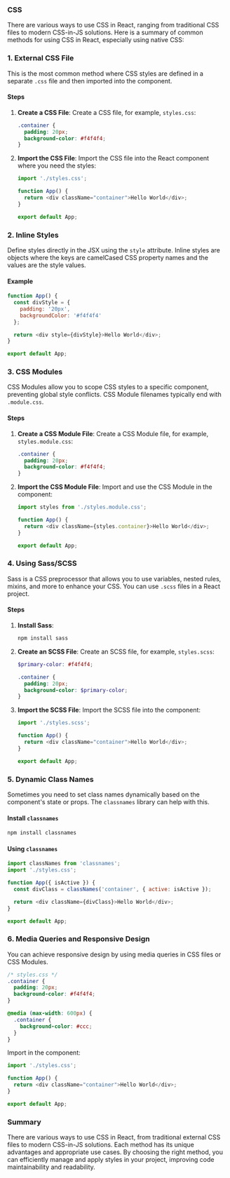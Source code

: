 ### CSS

There are various ways to use CSS in React, ranging from traditional CSS files to modern CSS-in-JS solutions. Here is a summary of common methods for using CSS in React, especially using native CSS:

### 1. External CSS File

This is the most common method where CSS styles are defined in a separate `.css` file and then imported into the component.

#### Steps

1. **Create a CSS File**:
   Create a CSS file, for example, `styles.css`:

   ```css
   .container {
     padding: 20px;
     background-color: #f4f4f4;
   }
   ```

2. **Import the CSS File**:
   Import the CSS file into the React component where you need the styles:

   ```javascript
   import './styles.css';
   
   function App() {
     return <div className="container">Hello World</div>;
   }
   
   export default App;
   ```

### 2. Inline Styles

Define styles directly in the JSX using the `style` attribute. Inline styles are objects where the keys are camelCased CSS property names and the values are the style values.

#### Example

```javascript
function App() {
  const divStyle = {
    padding: '20px',
    backgroundColor: '#f4f4f4'
  };

  return <div style={divStyle}>Hello World</div>;
}

export default App;
```

### 3. CSS Modules

CSS Modules allow you to scope CSS styles to a specific component, preventing global style conflicts. CSS Module filenames typically end with `.module.css`.

#### Steps

1. **Create a CSS Module File**:
   Create a CSS Module file, for example, `styles.module.css`:

   ```css
   .container {
     padding: 20px;
     background-color: #f4f4f4;
   }
   ```

2. **Import the CSS Module File**:
   Import and use the CSS Module in the component:

   ```javascript
   import styles from './styles.module.css';
   
   function App() {
     return <div className={styles.container}>Hello World</div>;
   }
   
   export default App;
   ```

### 4. Using Sass/SCSS

Sass is a CSS preprocessor that allows you to use variables, nested rules, mixins, and more to enhance your CSS. You can use `.scss` files in a React project.

#### Steps

1. **Install Sass**:

   ```bash
   npm install sass
   ```

2. **Create an SCSS File**:
   Create an SCSS file, for example, `styles.scss`:

   ```scss
   $primary-color: #f4f4f4;
   
   .container {
     padding: 20px;
     background-color: $primary-color;
   }
   ```

3. **Import the SCSS File**:
   Import the SCSS file into the component:

   ```javascript
   import './styles.scss';
   
   function App() {
     return <div className="container">Hello World</div>;
   }
   
   export default App;
   ```

### 5. Dynamic Class Names

Sometimes you need to set class names dynamically based on the component's state or props. The `classnames` library can help with this.

#### Install `classnames`

```bash
npm install classnames
```

#### Using `classnames`

```javascript
import classNames from 'classnames';
import './styles.css';

function App({ isActive }) {
  const divClass = classNames('container', { active: isActive });

  return <div className={divClass}>Hello World</div>;
}

export default App;
```

### 6. Media Queries and Responsive Design

You can achieve responsive design by using media queries in CSS files or CSS Modules.

```css
/* styles.css */
.container {
  padding: 20px;
  background-color: #f4f4f4;
}

@media (max-width: 600px) {
  .container {
    background-color: #ccc;
  }
}
```

Import in the component:

```javascript
import './styles.css';

function App() {
  return <div className="container">Hello World</div>;
}

export default App;
```

### Summary

There are various ways to use CSS in React, from traditional external CSS files to modern CSS-in-JS solutions. Each method has its unique advantages and appropriate use cases. By choosing the right method, you can efficiently manage and apply styles in your project, improving code maintainability and readability.
